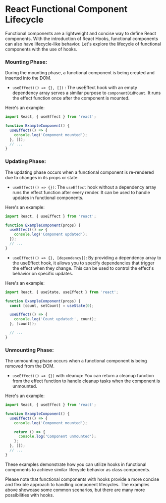 # React Functional Component Lifecycle

Functional components are a lightweight and concise way to define React components. With the introduction of React Hooks, functional components can also have lifecycle-like behavior. Let's explore the lifecycle of functional components with the use of hooks.

### Mounting Phase:

During the mounting phase, a functional component is being created and inserted into the DOM.

* `useEffect(() => {}, [])` : The useEffect hook with an empty dependency array serves a similar purpose to `componentDidMount`. It runs the effect function once after the component is mounted. 

Here's an example:

```jsx
import React, { useEffect } from 'react';

function ExampleComponent() {
  useEffect(() => {
    console.log('Component mounted');
  }, []);
  // ...
}
```

### Updating Phase:

The updating phase occurs when a functional component is re-rendered due to changes in its props or state.

* `useEffect(() => {})`: The `useEffect` hook without a dependency array runs the effect function after every render. It can be used to handle updates in functional components. 

Here's an example:

```jsx
import React, { useEffect } from 'react';

function ExampleComponent(props) {
  useEffect(() => {
    console.log('Component updated');
  });
  // ...
}
```

* `useEffect(() => {}, [dependency])`: By providing a dependency array to the useEffect hook, it allows you to specify dependencies that trigger the effect when they change. This can be used to control the effect's behavior on specific updates. 

Here's an example:

```jsx
import React, { useState, useEffect } from 'react';

function ExampleComponent(props) {
  const [count, setCount] = useState(0);

  useEffect(() => {
    console.log('Count updated:', count);
  }, [count]);

  // ...
}
```

### Unmounting Phase:

The unmounting phase occurs when a functional component is being removed from the DOM.

* `useEffect(() => {})` with cleanup: You can return a cleanup function from the effect function to handle cleanup tasks when the component is unmounted.

Here's an example:

```jsx
import React, { useEffect } from 'react';

function ExampleComponent() {
  useEffect(() => {
    console.log('Component mounted');

    return () => {
      console.log('Component unmounted');
    };
  }, []);
  // ...
}
```

These examples demonstrate how you can utilize hooks in functional components to achieve similar lifecycle behavior as class components.

Please note that functional components with hooks provide a more concise and flexible approach to handling component lifecycles. The examples above showcase some common scenarios, but there are many more possibilities with hooks.
